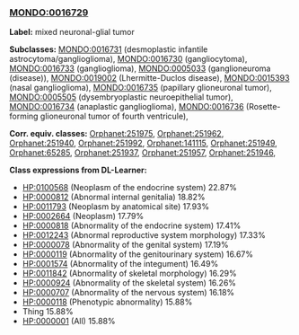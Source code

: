 
### [MONDO:0016729](http://purl.obolibrary.org/obo/MONDO_0016729)
**Label:** mixed neuronal-glial tumor

**Subclasses:** [MONDO:0016731](http://purl.obolibrary.org/obo/MONDO_0016731) (desmoplastic infantile astrocytoma/ganglioglioma), [MONDO:0016730](http://purl.obolibrary.org/obo/MONDO_0016730) (gangliocytoma), [MONDO:0016733](http://purl.obolibrary.org/obo/MONDO_0016733) (ganglioglioma), [MONDO:0005033](http://purl.obolibrary.org/obo/MONDO_0005033) (ganglioneuroma (disease)), [MONDO:0019002](http://purl.obolibrary.org/obo/MONDO_0019002) (Lhermitte-Duclos disease), [MONDO:0015393](http://purl.obolibrary.org/obo/MONDO_0015393) (nasal ganglioglioma), [MONDO:0016735](http://purl.obolibrary.org/obo/MONDO_0016735) (papillary glioneuronal tumor), [MONDO:0005505](http://purl.obolibrary.org/obo/MONDO_0005505) (dysembryoplastic neuroepithelial tumor), [MONDO:0016734](http://purl.obolibrary.org/obo/MONDO_0016734) (anaplastic ganglioglioma), [MONDO:0016736](http://purl.obolibrary.org/obo/MONDO_0016736) (Rosette-forming glioneuronal tumor of fourth ventricule), 

**Corr. equiv. classes:** [Orphanet:251975](http://www.orpha.net/ORDO/Orphanet_251975), [Orphanet:251962](http://www.orpha.net/ORDO/Orphanet_251962), [Orphanet:251940](http://www.orpha.net/ORDO/Orphanet_251940), [Orphanet:251992](http://www.orpha.net/ORDO/Orphanet_251992), [Orphanet:141115](http://www.orpha.net/ORDO/Orphanet_141115), [Orphanet:251949](http://www.orpha.net/ORDO/Orphanet_251949), [Orphanet:65285](http://www.orpha.net/ORDO/Orphanet_65285), [Orphanet:251937](http://www.orpha.net/ORDO/Orphanet_251937), [Orphanet:251957](http://www.orpha.net/ORDO/Orphanet_251957), [Orphanet:251946](http://www.orpha.net/ORDO/Orphanet_251946), 

**Class expressions from DL-Learner:**

- [HP:0100568](http://purl.obolibrary.org/obo/HP_0100568) (Neoplasm of the endocrine system) 22.87%
- [HP:0000812](http://purl.obolibrary.org/obo/HP_0000812) (Abnormal internal genitalia) 18.82%
- [HP:0011793](http://purl.obolibrary.org/obo/HP_0011793) (Neoplasm by anatomical site) 17.93%
- [HP:0002664](http://purl.obolibrary.org/obo/HP_0002664) (Neoplasm) 17.79%
- [HP:0000818](http://purl.obolibrary.org/obo/HP_0000818) (Abnormality of the endocrine system) 17.41%
- [HP:0012243](http://purl.obolibrary.org/obo/HP_0012243) (Abnormal reproductive system morphology) 17.33%
- [HP:0000078](http://purl.obolibrary.org/obo/HP_0000078) (Abnormality of the genital system) 17.19%
- [HP:0000119](http://purl.obolibrary.org/obo/HP_0000119) (Abnormality of the genitourinary system) 16.67%
- [HP:0001574](http://purl.obolibrary.org/obo/HP_0001574) (Abnormality of the integument) 16.49%
- [HP:0011842](http://purl.obolibrary.org/obo/HP_0011842) (Abnormality of skeletal morphology) 16.29%
- [HP:0000924](http://purl.obolibrary.org/obo/HP_0000924) (Abnormality of the skeletal system) 16.26%
- [HP:0000707](http://purl.obolibrary.org/obo/HP_0000707) (Abnormality of the nervous system) 16.18%
- [HP:0000118](http://purl.obolibrary.org/obo/HP_0000118) (Phenotypic abnormality) 15.88%
- Thing 15.88%
- [HP:0000001](http://purl.obolibrary.org/obo/HP_0000001) (All) 15.88%


